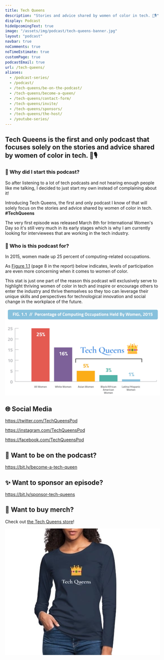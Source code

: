 ```yaml
---
title: Tech Queens
description: "Stories and advice shared by women of color in tech. 👑🎙️"
display: Podcast
hideUpcomingText: true
image: "/assets/img/podcast/tech-queens-banner.jpg"
layout: "podcast"
navbar: true
noComments: true
noTimeEstimate: true
customPage: true
podcastEmail: true
url: /tech-queens/
aliases:
  - /podcast-series/
  - /podcast/
  - /tech-queens/be-on-the-podcast/
  - /tech-queens/become-a-queen/
  - /tech-queens/contact-form/
  - /tech-queens/invite/
  - /tech-queens/sponsors/
  - /tech-queens/the-host/
  - /youtube-series/
---
```


## Tech Queens is the first and only podcast that focuses solely on the stories and advice shared by women of color in tech. 👑🎙️

### 💬 Why did I start this podcast?

So after listening to a lot of tech podcasts and not hearing enough people like me talking, I decided to just start my own instead of complaining about it!

Introducing Tech Queens, the first and only podcast I know of that will solely focus on the stories and advice shared by women of color in tech. **#TechQueens**

The very first episode was released March 8th for International Women's Day so it's still very much in its early stages which is why I am currently looking for interviewees that are working in the tech industry.

### 💛 Who is this podcast for?

In 2015, women made up 25 percent of computing-related occupations.

As [Figure 1.1](https://www.ncwit.org/sites/default/files/resources/womenintech_facts_fullreport_05132016.pdf) (page 8 in the report) below indicates, levels of participation are even more concerning when it comes to women of color.

This stat is just one part of the reason this podcast will exclusively serve to highlight thriving women of color in tech and inspire or encourage others to enter the industry and thrive themselves so they too can leverage their unique skills and perspectives for technological innovation and social change in the workplace of the future.

![Percentage of Computing Occupations Held By Women](/assets/img/podcast/tech-queens-stats.png)

## 🌐 Social Media

https://twitter.com/TechQueensPod

https://instagram.com/TechQueensPod

https://facebook.com/TechQueensPod

## 📝 Want to be on the podcast?

https://bit.ly/become-a-tech-queen

## ✨ Want to sponsor an episode?

https://bit.ly/sponsor-tech-queens

## 🛒 Want to buy merch?

Check out [the Tech Queens store](/shop/)!

[![Tech Queens Store](/assets/img/podcast/tech-queens-shirt-model.jpg)](/shop/)
